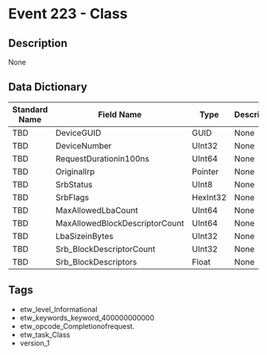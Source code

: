 # Event 223 - Class

## Description
None

## Data Dictionary
|Standard Name|Field Name|Type|Description|Sample Value|
|---|---|---|---|---|
|TBD|DeviceGUID|GUID|None|`None`|
|TBD|DeviceNumber|UInt32|None|`None`|
|TBD|RequestDurationin100ns|UInt64|None|`None`|
|TBD|OriginalIrp|Pointer|None|`None`|
|TBD|SrbStatus|UInt8|None|`None`|
|TBD|SrbFlags|HexInt32|None|`None`|
|TBD|MaxAllowedLbaCount|UInt64|None|`None`|
|TBD|MaxAllowedBlockDescriptorCount|UInt64|None|`None`|
|TBD|LbaSizeinBytes|UInt32|None|`None`|
|TBD|Srb_BlockDescriptorCount|UInt32|None|`None`|
|TBD|Srb_BlockDescriptors|Float|None|`None`|

## Tags
* etw_level_Informational
* etw_keywords_keyword_400000000000
* etw_opcode_Completionofrequest.
* etw_task_Class
* version_1